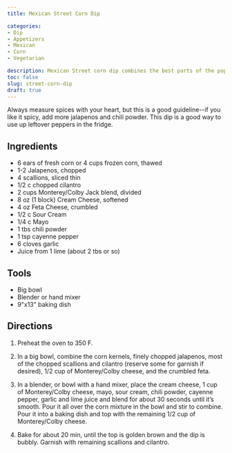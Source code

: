 ```yaml
---
title: Mexican Street Corn Dip

categories:
- Dip
- Appetizers
- Mexican
- Corn
- Vegetarian

description: Mexican Street corn dip combines the best parts of the popular snack and your favorite game-day appetizer.
toc: false
slug: street-corn-dip
draft: true
---
```


Always measure spices with your heart, but this is a good guideline--if you like it spicy, add more jalapenos and chili powder. This dip is a good way to use up leftover peppers in the fridge.

## Ingredients

- 6 ears of fresh corn or 4 cups frozen corn, thawed
- 1-2 Jalapenos, chopped
- 4 scallions, sliced thin 
- 1/2 c chopped cilantro 
- 2 cups Monterey/Colby Jack blend, divided 
- 8 oz (1 block) Cream Cheese, softened
- 4 oz Feta Cheese, crumbled
- 1/2 c Sour Cream 
- 1/4 c Mayo
- 1 tbs chili powder
- 1 tsp cayenne pepper
- 6 cloves garlic
- Juice from 1 lime (about 2 tbs or so)




## Tools
- Big bowl
- Blender or hand mixer
- 9"x13" baking dish



## Directions

1.	Preheat the oven to 350 F. 

2. In a big bowl, combine the corn kernels, finely chopped jalapenos, most of the chopped scallions and cilantro (reserve some for garnish if desired), 1/2 cup of Monterey/Colby cheese, and the crumbled feta. 
 
2.	In a blender, or bowl with a hand mixer, place the cream cheese, 1 cup of Monterey/Colby cheese, mayo, sour cream, chili powder, cayenne pepper, garlic and lime juice and blend for about 30 seconds until it’s smooth. Pour it all over the corn mixture in the bowl and stir to combine. Pour it into a baking dish and top with the remaining 1/2 cup of Monterey/Colby cheese.
 
3.	Bake for about 20 min, until the top is golden brown and the dip is bubbly. Garnish with remaining scallions and cilantro.










